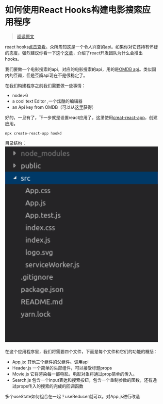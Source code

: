 
# 如何使用React Hooks构建电影搜索应用程序

> [阅读原文](https://www.freecodecamp.org/news/how-to-build-a-movie-search-app-using-react-hooks-24eb72ddfaf7/)

react hooks[点击查看](https://reactjs.org/blog/2019/02/06/react-v16.8.0.html)。众所周知这是一个令人兴奋的api。如果你对它还持有怀疑的态度，强烈建议你看一下这个[文章](https://medium.com/@dan_abramov/making-sense-of-react-hooks-fdbde8803889)，介绍了react开发团队为什么会推出hooks。

我们要做一个电影搜索的api，对应的电影搜索的api，用的是[OMDB api](http://www.omdbapi.com/)。类似国内的豆瓣，但是豆瓣api现在不是很稳定了。

在我们构建程序之前我们需要做一些事情：
- node>6
- a cool text Editor ,一个炫酷的编辑器
- an Api key from OMDB（可以从[这里](http://www.omdbapi.com/apikey.aspx)获得） <!-- ef28fe4c -->

好的，一旦有了，下一步就是设置react应用了。这里使用[creat-react-app](https://github.com/facebook/create-react-app)，创建应用。
```shell
npx create-react-app hookd
```

目录结构：
![](docs/images/hookd.png)

在这个应用程序里，我们将需要四个文件，下面是每个文件和它们的功能的概括：
- App.js: 其他三个组件的父组件。调用api
- Header.js 一个简单的头部组件，可以接受标题props
- Movie.js 它将渲染每一部电影。电影对象将通过prop简单的传入。
- Search.js 包含一个input表达和搜索按钮，包含一个重制参数的函数，还有通过props传入的搜索的完成的回调函数


多个useState如何组合在一起？useReducer就可以。对App.js进行改造
